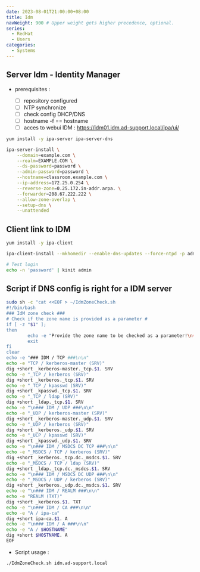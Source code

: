 ```yaml
---
date: 2023-08-01T21:00:00+08:00
title: Idm
navWeight: 900 # Upper weight gets higher precedence, optional.
series:
  - RedHat
  - Users
categories:
  - Systems
---
```


## Server Idm - Identity Manager 

* prerequisites :

  * [ ] repository configured
  * [ ] NTP synchronize
  * [ ] check config DHCP/DNS 
  * [ ] hostname -f == hostname 
  * [ ] acces to webui IDM : https://idm01.idm.ad-support.local/ipa/ui/

```bash
yum install -y ipa-server ipa-server-dns

ipa-server-install \
    --domain=example.com \
    --realm=EXAMPLE.COM \
    --ds-password=password \
    --admin-password=password \
    --hostname=classroom.example.com \
    --ip-address=172.25.0.254 \
    --reverse-zone=0.25.172.in-addr.arpa. \
    --forwarder=208.67.222.222 \
    --allow-zone-overlap \
    --setup-dns \
    --unattended
```

## Client link to IDM

```bash
yum install -y ipa-client 

ipa-client-install --mkhomedir --enable-dns-updates --force-ntpd -p admin@EXAMPLE.COM --password='password' --force-join -U

# Test login
echo -n 'password' | kinit admin
```

## Script if DNS config is right for a IDM server

```bash
sudo sh -c "cat <<EOF > ~/IdmZoneCheck.sh
#!/bin/bash
### IdM zone check ###
# Check if the zone name is provided as a parameter #
if [ -z "$1" ];
then
        echo -e "Provide the zone name to be checked as a parameter!\n(ex: IdmZoneCheck.sh domain.local)"
        exit
fi
clear
echo -e "### IDM / TCP ###\n\n"
echo -e "TCP / kerberos-master (SRV)"
dig +short _kerberos-master._tcp.$1. SRV
echo -e "_TCP / kerberos (SRV)"
dig +short _kerberos._tcp.$1. SRV
echo -e "_TCP / kpasswd (SRV)"
dig +short _kpasswd._tcp.$1. SRV
echo -e "_TCP / ldap (SRV)"
dig +short _ldap._tcp.$1. SRV
echo -e "\n### IDM / UDP ###\n\n"
echo -e "_UDP / kerberos-master (SRV)"
dig +short _kerberos-master._udp.$1. SRV
echo -e "_UDP / kerberos (SRV)"
dig +short _kerberos._udp.$1. SRV
echo -e "_UCP / kpasswd (SRV)"
dig +short _kpasswd._udp.$1. SRV
echo -e "\n### IDM / MSDCS DC TCP ###\n\n"
echo -e "_MSDCS / TCP / kerberos (SRV)"
dig +short _kerberos._tcp.dc._msdcs.$1. SRV
echo -e "_MSDCS / TCP / ldap (SRV)"
dig +short _ldap._tcp.dc._msdcs.$1. SRV
echo -e "\n### IDM / MSDCS DC UDP ###\n\n"
echo -e "_MSDCS / UDP / kerberos (SRV)"
dig +short _kerberos._udp.dc._msdcs.$1. SRV
echo -e "\n### IDM / REALM ###\n\n"
echo -e "REALM (TXT)"
dig +short _kerberos.$1. TXT
echo -e "\n### IDM / CA ###\n\n"
echo -e "A / ipa-ca"
dig +short ipa-ca.$1. A
echo -e "\n### IDM / A ###\n\n"
echo -e "A / $HOSTNAME"
dig +short $HOSTNAME. A
EOF
```

* Script usage :

```bash
./IdmZoneCheck.sh idm.ad-support.local
```